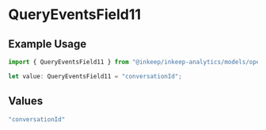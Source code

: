 # QueryEventsField11

## Example Usage

```typescript
import { QueryEventsField11 } from "@inkeep/inkeep-analytics/models/operations";

let value: QueryEventsField11 = "conversationId";
```

## Values

```typescript
"conversationId"
```
